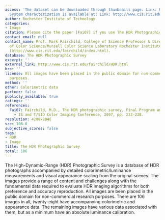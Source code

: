 ```yaml
---
access: 'The dataset can be downloaded through thumbnails page: Link: http://www.cis.rit.edu/fairchild/HDRPS/HDRthumbs.html
  System characterization is available at: Link: http://www.cis.rit.edu/fairchild/HDRPS/HDRcharacterization.html'
author: Rochester Institute of Technology
categories:
- Image
citation: Please cite the paper [Fai07] if you use The HDR Photographic Survey.
contact_email: null
contact_name: Prof. Mark Fairchild, College of Science Professor & Director, Program
  of Color Science/Munsell Color Science Laboratory Rochester Institute of Technology,
  (http://www.cis.rit.edu/fairchild/index.html).
database: The HDR Photographic Survey
excerpt: ''
external_link: http://www.cis.rit.edu/fairchild/HDR.html
hrc: ''
license: All images have been placed in the public domain for non-commercial research
  purposes.
method: ''
other: Colorimetric data
partner: false
publicly_available: true
ratings: ''
references:
  Fai07: Fairchild, M.D., The HDR photographic survey, Final Program and Proceedings
    - IS and T/SID Color Imaging Conference, 2007, pp. 233-238.
resolution: 4288x2848
src: 106.0
subjective_scores: false
tags:
- HDR
- Image
title: The HDR Photographic Survey
total: 106
---
```


The High-Dynamic-Range (HDR) Photographic Survey is a database of HDR photographs accompanied by detailed colorimetric/luminance measurements and visual appearance scaling from the original scenes. The images provide a range of content and challenges along with the fundamental data required to evaluate HDR imaging algorithms for both preference and accuracy reproduction. All images are been placed in the public domain for non-commercial research purposes. There are 106 images in all, twenty-eight have accompanying colorimetric and appearance data. The remaining images have various data associated with them, but as a minimum have an absolute luminance calibration.